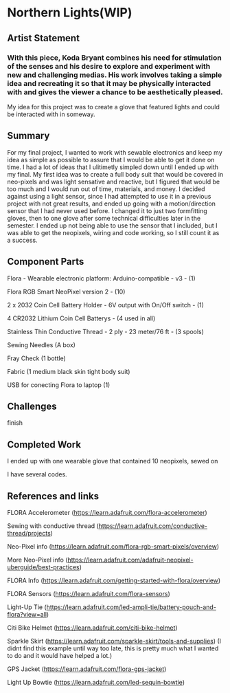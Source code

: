 # Northern Lights(WIP)

## Artist Statement

### With this piece, Koda Bryant combines his need for stimulation of the senses and his desire to explore and experiment with new and challenging medias. His work involves taking a simple idea and recreating it so that it may be physically interacted with and gives the viewer a chance to be aesthetically pleased.

My idea for this project was to create a glove that featured lights and could be interacted with in someway. 

## Summary

For my final project, I wanted to work with sewable electronics and keep my idea as simple as possible to assure that I would be able to get it done on time. I had a lot of ideas that I ulitimetly simpled down until I ended up with my final. My first idea was to create a full body suit that would be covered in neo-pixels and was light sensative and reactive, but I figured that would be too much and I would run out of time, materials, and money. I decided against using a light sensor, since I had attempted to use it in a previous project with not great results, and ended up going with a motion/direction sensor that I had never used before. I changed it to just two formfitting gloves, then to one glove after some technical difficulties later in the semester. I ended up not being able to use the sensor that I included, but I was able to get the neopixels, wiring and code working, so I still count it as a success.


## Component Parts

Flora - Wearable electronic platform: Arduino-compatible - v3 - (1)

Flora RGB Smart NeoPixel version 2 - (10)

2 x 2032 Coin Cell Battery Holder - 6V output with On/Off switch - (1)

4 CR2032 Lithium Coin Cell Batterys - (4 used in all)

Stainless Thin Conductive Thread - 2 ply - 23 meter/76 ft - (3 spools)

Sewing Needles (A box)

Fray Check (1 bottle)

Fabric (1 medium black skin tight body suit)

USB for conecting Flora to laptop (1)

## Challenges

finish

## Completed Work

I ended up with one wearable glove that contained 10 neopixels, sewed on 

I have several codes.

## References and links 

FLORA Accelerometer (https://learn.adafruit.com/flora-accelerometer)

Sewing with conductive thread (https://learn.adafruit.com/conductive-thread/projects)

Neo-Pixel info (https://learn.adafruit.com/flora-rgb-smart-pixels/overview)

More Neo-Pixel info (https://learn.adafruit.com/adafruit-neopixel-uberguide/best-practices)

FLORA Info (https://learn.adafruit.com/getting-started-with-flora/overview)

FLORA Sensors (https://learn.adafruit.com/flora-sensors)

Light-Up Tie (https://learn.adafruit.com/led-ampli-tie/battery-pouch-and-flora?view=all)

Citi Bike Helmet (https://learn.adafruit.com/citi-bike-helmet)

Sparkle Skirt (https://learn.adafruit.com/sparkle-skirt/tools-and-supplies) 
(I didnt find this example until way too late, this is pretty much what I wanted to do and it would have helped a lot.)

GPS Jacket (https://learn.adafruit.com/flora-gps-jacket)

Light Up Bowtie (https://learn.adafruit.com/led-sequin-bowtie)






